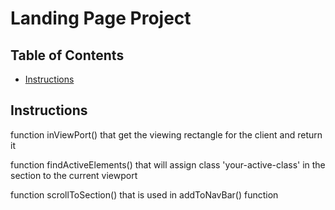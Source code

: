 # Landing Page Project

## Table of Contents

* [Instructions](#instructions)

## Instructions

function inViewPort() that get the viewing rectangle for the client and return it 

function findActiveElements() that will assign class 'your-active-class' in the section to the current viewport

function scrollToSection() that is used in addToNavBar() function
